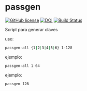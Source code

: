 # passgen

[![GitHub license](https://sinfallas.files.wordpress.com/2016/02/gpl.png)](https://github.com/xanadu-linux/passgen/blob/master/LICENSE)
[![DOI](https://zenodo.org/badge/4102/xanadu-linux/passgen.svg)](https://zenodo.org/badge/latestdoi/4102/xanadu-linux/passgen)
[![Build Status](https://travis-ci.org/xanadu-linux/passgen.svg?branch=master)](https://travis-ci.org/xanadu-linux/passgen)

Script para generar claves

uso:

```bash
passgen-all {1|2|3|4|5|6} 1-128
```

ejemplo:

```bash
passgen-all 1 64
```

ejemplo:

```bash
passgen 128
```
